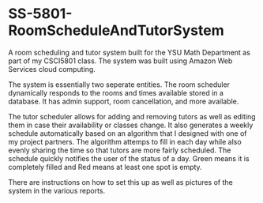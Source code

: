 # SS-5801-RoomScheduleAndTutorSystem
A room scheduling and tutor system built for the YSU Math Department as part of my  CSCI5801 class. 
The system was built using Amazon Web Services cloud computing.

The system is essentially two seperate entities. The room scheduler dynamically responds to the rooms and times available stored in a database.
It has admin support, room cancellation, and more available.

The tutor scheduler allows for adding and removing tutors as well as editing them in case their availability or classes change. 
It also generates a weekly schedule automatically based on an algorithm that I designed with one of my project partners.
The algorithm attemps to fill in each day while also evenly sharing the time so that tutors are more fairly scheduled.
The schedule quickly notifies the user of the status of a day. Green means it is completely filled and Red means at least one spot is empty.

There are instructions on how to set this up as well as pictures of the system in the various reports.

